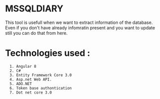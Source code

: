 # MSSQLDIARY
 
 This tool is usefull when we want to extract information of the database. 
 Even if you don't have already infomratin present and you want to update still you can do that from here. 
 
# Technologies used : 
      1. Angular 8 
      2. C#
      3. Entity Framework Core 3.0
      4. Asp.net Web API. 
      5. ADO.NET 
      6. Token base authontication
      7. Dot net core 3.0 
      
 
